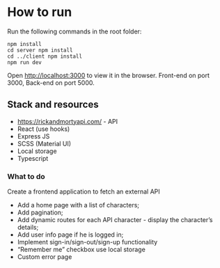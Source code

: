 # How to run
Run the following commands in the root folder:
```
npm install
cd server npm install
cd ../client npm install
npm run dev
```
Open [http://localhost:3000](http://localhost:3000) to view it in the browser. Front-end on port 3000, Back-end on port 5000.

## Stack and resources

* https://rickandmortyapi.com/ - API
* React (use hooks)
* Express JS
* SCSS (Material UI)
* Local storage
* Typescript

### What to do

Create a frontend application to fetch an external API
* Add a home page with a list of characters;
* Add pagination;
* Add dynamic routes for each API character - display the character’s details;
* Add user info page if he is logged in;
* Implement sign-in/sign-out/sign-up functionality
* “Remember me” checkbox use local storage
* Custom error page
